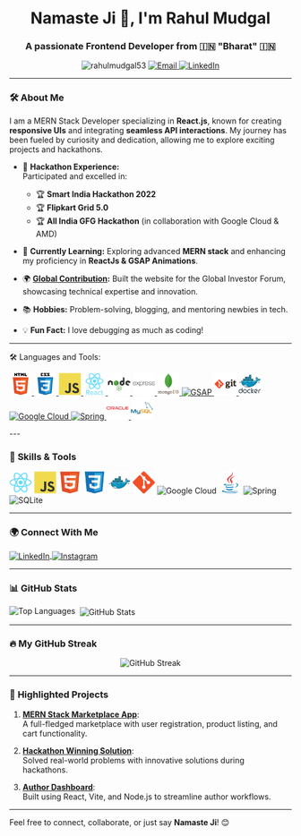 <h1 align="center">Namaste Ji 🙏, I'm Rahul Mudgal</h1>
<h3 align="center">A passionate Frontend Developer from 🇮🇳 "Bharat" 🇮🇳</h3>

<p align="center">
  <img src="https://komarev.com/ghpvc/?username=rahulmudgal53&label=Profile%20Views&color=brightgreen&style=flat-square" alt="rahulmudgal53" />
  <a href="mailto:rahulmudgal53@gmail.com">
    <img src="https://img.shields.io/badge/-rahulmudgal53@gmail.com-c14438?style=flat-square&logo=Gmail&logoColor=white" alt="Email">
  </a>
  <a href="https://www.linkedin.com/in/rahul-mudgal-837864201/">
    <img src="https://img.shields.io/badge/-Rahul%20Mudgal-blue?style=flat-square&logo=Linkedin&logoColor=white" alt="LinkedIn">
  </a>
</p>

---

### 🛠️ **About Me**
I am a MERN Stack Developer specializing in **React.js**, known for creating **responsive UIs** and integrating **seamless API interactions**. My journey has been fueled by curiosity and dedication, allowing me to explore exciting projects and hackathons.

- 🔭 **Hackathon Experience:**  
  Participated and excelled in:  
  - 🏆 **Smart India Hackathon 2022**  
  - 🏆 **Flipkart Grid 5.0**  
  - 🏆 **All India GFG Hackathon** (in collaboration with Google Cloud & AMD)  

- 🌱 **Currently Learning:** Exploring advanced **MERN stack** and enhancing my proficiency in **ReactJs & GSAP Animations**.
- 🌍 **[Global Contribution](https://www.global-investors-forum.com/):** Built the website for the Global Investor Forum, showcasing technical expertise and innovation.
- 📚 **Hobbies:** Problem-solving, blogging, and mentoring newbies in tech.  
- 💡 **Fun Fact:** I love debugging as much as coding!  

---
🛠️ Languages and Tools:
<p align="left"> <a href="https://developer.mozilla.org/en-US/docs/Web/HTML/" target="_blank"> <img src="https://raw.githubusercontent.com/devicons/devicon/master/icons/html5/html5-original-wordmark.svg" alt="HTML5" width="40" height="40"/> </a> <a href="https://developer.mozilla.org/en-US/docs/Web/CSS/" target="_blank"> <img src="https://raw.githubusercontent.com/devicons/devicon/master/icons/css3/css3-original-wordmark.svg" alt="CSS3" width="40" height="40"/> </a> <a href="https://developer.mozilla.org/en-US/docs/Web/JavaScript" target="_blank"> <img src="https://raw.githubusercontent.com/devicons/devicon/master/icons/javascript/javascript-original.svg" alt="JavaScript" width="40" height="40"/> </a> <a href="https://reactjs.org/" target="_blank"> <img src="https://raw.githubusercontent.com/devicons/devicon/master/icons/react/react-original-wordmark.svg" alt="React.js" width="40" height="40"/> </a> <a href="https://nodejs.org/" target="_blank"> <img src="https://raw.githubusercontent.com/devicons/devicon/master/icons/nodejs/nodejs-original-wordmark.svg" alt="Node.js" width="40" height="40"/> </a> <a href="https://expressjs.com/" target="_blank"> <img src="https://raw.githubusercontent.com/devicons/devicon/master/icons/express/express-original-wordmark.svg" alt="Express.js" width="40" height="40"/> </a> <a href="https://www.mongodb.com/" target="_blank"> <img src="https://raw.githubusercontent.com/devicons/devicon/master/icons/mongodb/mongodb-original-wordmark.svg" alt="MongoDB" width="40" height="40"/> </a> <a href="https://greensock.com/gsap/" target="_blank"> <img src="https://greensock.com/uploads/monthly_2020_04/logo-square.png" alt="GSAP" width="40" height="40"/> </a> <a href="https://git-scm.com/" target="_blank"> <img src="https://raw.githubusercontent.com/devicons/devicon/master/icons/git/git-original-wordmark.svg" alt="Git" width="40" height="40"/> </a> <a href="https://www.docker.com/" target="_blank"> <img src="https://raw.githubusercontent.com/devicons/devicon/master/icons/docker/docker-original-wordmark.svg" alt="Docker" width="40" height="40"/> </a> <a href="https://cloud.google.com/" target="_blank"> <img src="https://www.vectorlogo.zone/logos/google_cloud/google_cloud-icon.svg" alt="Google Cloud" width="40" height="40"/> </a> <a href="https://spring.io/" target="_blank"> <img src="https://www.vectorlogo.zone/logos/springio/springio-icon.svg" alt="Spring" width="40" height="40"/> </a> <a href="https://www.oracle.com/" target="_blank"> <img src="https://raw.githubusercontent.com/devicons/devicon/master/icons/oracle/oracle-original.svg" alt="Oracle" width="40" height="40"/> </a> <a href="https://www.mysql.com/" target="_blank"> <img src="https://raw.githubusercontent.com/devicons/devicon/master/icons/mysql/mysql-original-wordmark.svg" alt="MySQL" width="40" height="40"/> </a> </p>
---

### 🌟 **Skills & Tools**
<p align="left">
  <img src="https://raw.githubusercontent.com/devicons/devicon/master/icons/react/react-original.svg" alt="React" width="40" height="40" />
  <img src="https://raw.githubusercontent.com/devicons/devicon/master/icons/javascript/javascript-original.svg" alt="JavaScript" width="40" height="40" />
  <img src="https://raw.githubusercontent.com/devicons/devicon/master/icons/html5/html5-original.svg" alt="HTML5" width="40" height="40" />
  <img src="https://raw.githubusercontent.com/devicons/devicon/master/icons/css3/css3-original.svg" alt="CSS3" width="40" height="40" />
  <img src="https://raw.githubusercontent.com/devicons/devicon/master/icons/docker/docker-original.svg" alt="Docker" width="40" height="40" />
  <img src="https://raw.githubusercontent.com/devicons/devicon/master/icons/git/git-original.svg" alt="Git" width="40" height="40" />
  <img src="https://www.vectorlogo.zone/logos/google_cloud/google_cloud-icon.svg" alt="Google Cloud" width="40" height="40" />
  <img src="https://raw.githubusercontent.com/devicons/devicon/master/icons/java/java-original.svg" alt="Java" width="40" height="40" />
  <img src="https://www.vectorlogo.zone/logos/springio/springio-icon.svg" alt="Spring" width="40" height="40" />
  <img src="https://www.vectorlogo.zone/logos/sqlite/sqlite-icon.svg" alt="SQLite" width="40" height="40" />
</p>

---

### 🌍 **Connect With Me**
<p align="left">
  <a href="https://www.linkedin.com/in/rahul-mudgal-837864201/" target="blank">
    <img align="center" src="https://www.svgrepo.com/show/448234/linkedin.svg" alt="LinkedIn" height="30" width="40" />
  </a>
  <a href="https://instagram.com/quality_codes" target="blank">
    <img align="center" src="https://www.svgrepo.com/show/452229/instagram-1.svg" alt="Instagram" height="30" width="40" />
  </a>
</p>

---

### 📊 **GitHub Stats**
<p>
  <img align="left" src="https://github-readme-stats.vercel.app/api/top-langs?username=rahulmudgal53&show_icons=true&locale=en&layout=compact&theme=radical" alt="Top Languages" />
</p>
<p>&nbsp;
  <img align="center" src="https://github-readme-stats.vercel.app/api?username=rahulmudgal53&show_icons=true&locale=en&theme=radical" alt="GitHub Stats" />
</p>

---

### 🔥 **My GitHub Streak**
<p align="center">
  <img src="https://github-readme-streak-stats.herokuapp.com/?user=rahulmudgal53&theme=radical" alt="GitHub Streak" />
</p>

---

### 🚀 **Highlighted Projects**
1. **[MERN Stack Marketplace App](https://github.com/rahulmudgal53/marketplace-app)**:  
   A full-fledged marketplace with user registration, product listing, and cart functionality.
   
2. **[Hackathon Winning Solution](https://github.com/rahulmudgal53/hackathon-project)**:  
   Solved real-world problems with innovative solutions during hackathons.

3. **[Author Dashboard](https://github.com/rahulmudgal53/author-dashboard)**:  
   Built using React, Vite, and Node.js to streamline author workflows.

---

Feel free to connect, collaborate, or just say **Namaste Ji**! 😊

